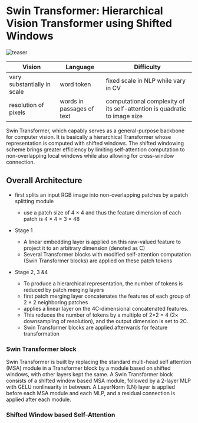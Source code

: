 # Swin Transformer: Hierarchical Vision Transformer using Shifted Windows

![teaser](https://github.com/microsoft/Swin-Transformer/raw/main/figures/teaser.png)

| Vision                      | Language                  | Difficulty                                                   |
| --------------------------- | ------------------------- | ------------------------------------------------------------ |
| vary substantially in scale | word token                | fixed scale in NLP while vary in CV                          |
| resolution of pixels        | words in passages of text | computational complexity of its self-attention is quadratic to image size |

Swin Transformer, which capably serves as a general-purpose backbone for computer vision. It is basically a hierarchical Transformer whose representation is computed with shifted windows. The shifted windowing scheme brings greater efficiency by limiting self-attention computation to non-overlapping local windows while also allowing for cross-window connection.

##  Overall Architecture

- first splits an input RGB image into non-overlapping patches by a patch splitting module

  - use a patch size of 4 × 4 and thus the feature dimension of each patch is 4 × 4 × 3 = 48

- Stage 1

  - A linear embedding layer is applied on this raw-valued feature to project it to an arbitrary dimension (denoted as C)
  - Several Transformer blocks with modified self-attention computation (Swin Transformer blocks) are applied on these patch tokens

- Stage 2, 3 &4

  -  To produce a hierarchical representation, the number of tokens is reduced by patch merging layers 
  -  first patch merging layer concatenates the features of each group of 2 × 2 neighboring patches
    - applies a linear layer on the 4C-dimensional concatenated features. 
    - This reduces the number of tokens by a multiple of 2×2 = 4 (2× downsampling of resolution), and the output dimension is set to 2C.
  - Swin Transformer blocks are applied afterwards for feature transformation

  

### Swin Transformer block

Swin Transformer is built by replacing the standard multi-head self attention (MSA) module in a Transformer block by a module based on shifted windows, with other layers kept the same. A Swin Transformer block consists of a shifted window based MSA module, followed by a 2-layer MLP with GELU nonlinearity in between. A LayerNorm (LN) layer is applied before each MSA module and each MLP, and a residual connection is applied after each module.

### Shifted Window based Self-Attention
